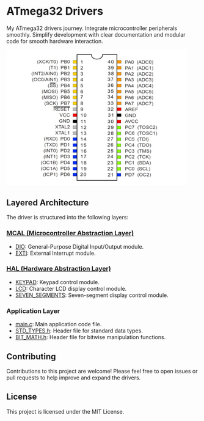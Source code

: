 # ATmega32 Drivers
My ATmega32 drivers journey. Integrate microcontroller peripherals smoothly. Simplify development with clear documentation and modular code for smooth hardware interaction.

<div style="text-align: right; padding-right: 30px;">
  <img src="Apps/Supplementary/ATmega32-pinout.jpg" alt="Pin Diagram" width="500">
</div>

## Layered Architecture

The driver is structured into the following layers:

### [MCAL (Microcontroller Abstraction Layer)](MCAL/)

- [DIO](MCAL/DIO/): General-Purpose Digital Input/Output module.
- [EXTI](MCAL/EXTI/): External Interrupt module.

### [HAL (Hardware Abstraction Layer)](HAL/)

- [KEYPAD](HAL/KEYPAD/): Keypad control module.
- [LCD](HAL/LCD/): Character LCD display control module.
- [SEVEN_SEGMENTS](HAL/SEVEN_SEGMENTS/): Seven-segment display control module.

### Application Layer

- [main.c](main.c): Main application code file.
- [STD_TYPES.h](STD_TYPES.h): Header file for standard data types.
- [BIT_MATH.h](BIT_MATH.h): Header file for bitwise manipulation functions.

## Contributing

Contributions to this project are welcome! Please feel free to open issues or pull requests to help improve and expand the drivers.

## License

This project is licensed under the MIT License.
